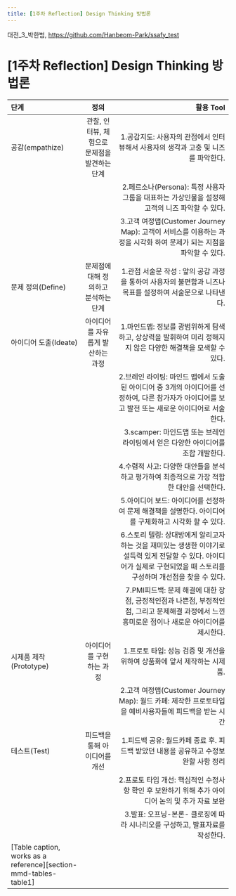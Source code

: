 ```yaml
---
title: [1주차 Reflection] Design Thinking 방법론
---
```

대전_3_박한범, https://github.com/Hanbeom-Park/ssafy_test
# [1주차 Reflection] Design Thinking 방법론


| 단계 | 정의 | 활용 Tool | 
| :--------- | :-----------: | -----------------------: | 
| 공감(empathize)| 관찰, 인터뷰, 체험으로 문제점을 발견하는 단계 | 1.공감지도: 사용자의 관점에서 인터뷰해서 사용자의 생각과 고충 및 니즈를 파악한다. | 
||  | 2.페르소나(Persona): 특정 사용자 그룹을 대표하는 가상인물을 설정해 고객의 니즈 파악할 수 있다. | 
||  | 3.고객 여정맵(Customer Journey Map): 고객이 서비스를 이용하는 과정을 시각화 하여 문제가 되는 지점을 파악할 수 있다. | 
| 문제 정의(Define) | 문제점에 대해 정의하고 분석하는 단계 | 1.관점 서술문 작성 : 앞의 공감 과정을 통하여 사용자의 불편함과 니즈나 목표를 설정하여 서술문으로 나타낸다.  |
| 아이디어 도출(Ideate) | 아이디어를 자유롭게 발산하는 과정 | 1.마인드맵: 정보를 광범위하게 탐색하고, 상상력을 발휘하여 미리 정해지지 않은 다양한 해결책을 모색할 수 있다. |
||  | 2.브레인 라이팅: 마인드 맵에서 도출된 아이디어 중 3개의 아이디어를 선정하여, 다른 참가자가 아이디어를 보고 발전 또는 새로운 아이디어로 서술한다. | 
||  | 3.scamper: 마인드맵 또는 브레인 라이팅에서 얻은 다양한 아이디어를 조합 개발한다. | 
||  | 4.수렴적 사고: 다양한 대안들을 분석하고 평가하여 최종적으로 가장 적합한 대안을 선택한다. | 
||  | 5.아이디어 보드: 아이디어를 선정하여 문제 해결책을 설명한다. 아이디어를 구체화하고 시각화 할 수 있다. | 
||  | 6.스토리 텔링: 상대방에게 알리고자 하는 것을 재미있는 생생한 이야기로 설득력 있게 전달할 수 있다. 아이디어가 실제로 구현되었을 때 스토리를 구성하며 개선점을 찾을 수 있다. | 
||  | 7.PMI피드백: 문제 해결에 대한 장점, 긍정적인점과 나쁜점, 부정적인 점, 그리고 문제해결 과정에서 느낀 흥미로운 점이나 새로운 아이디어를 제시한다.| 
| 시제품 제작(Prototype) | 아이디어를 구현하는 과정 | 1.프로토 타입: 성능 검증 및 개선을 위하여 상품화에 앞서 제작하는 시제품. |
||  | 2.고객 여정맵(Customer Journey Map): 월드 카페: 제작한 프로토타입을 예비사용자들에 피드백을 받는 시간 | 
| 테스트(Test) | 피드백을 통해 아이디어를 개선 | 1.피드백 공유: 월드카페 종료 후. 피드백 받았던 내용을 공유하고 수정보완할 사항 정리 |
||  | 2.프로토 타입 개선: 핵심적인 수정사항 확인 후 보완하기 위해 추가 아이디어 논의 및 추가 자료 보완 | 
||  | 3.발표: 오프닝-본론- 클로징에 따라 시나리오를 구성하고, 발표자료를 작성한다.| 
| [Table caption, works as a reference][section-mmd-tables-table1] 

